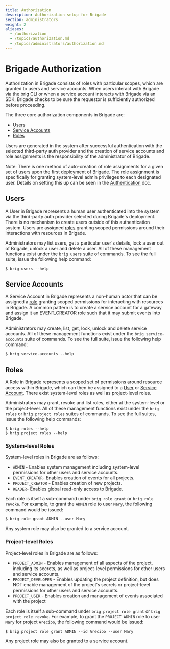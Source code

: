 ```yaml
---
title: Authorization
description: Authorization setup for Brigade
section: administrators
weight: 2
aliases:
  - /authorization
  - /topics/authorization.md
  - /topics/administrators/authorization.md
---
```


# Brigade Authorization

Authorization in Brigade consists of roles with particular scopes, which are
granted to users and service accounts. When users interact with Brigade via
the brig CLI or when a service account interacts with Brigade via an SDK,
Brigade checks to be sure the requestor is sufficiently authorized before
proceeding.

The three core authorization components in Brigade are:

  * [Users](#users)
  * [Service Accounts](#service-accounts)
  * [Roles](#roles)

Users are generated in the system after successful authentication with the
selected third-party auth provider and the creation of service accounts and
role assignments is the responsibility of the administrator of Brigade.

Note: There is one method of auto-creation of role assignments for a given set
of users upon the first deployment of Brigade. The role assignment is
specifically for granting system-level admin privileges to each designated
user. Details on setting this up can be seen in the [Authentication] doc.

[Authentication]: /topics/administrators/authentication

## Users

A User in Brigade represents a human user authenticated into the system via the
third-party auth provider selected during Brigade's deployment. There is no
mechanism to create users outside of this authentication system. Users are
assigned [roles](#roles) granting scoped permissions around their interactions
with resources in Brigade.

Administrators may list users, get a particular user's details, lock a user out
of Brigade, unlock a user and delete a user. All of these management functions
exist under the `brig users` suite of commands. To see the full suite, issue
the following help command:

```console
$ brig users --help
```

## Service Accounts

A Service Account in Brigade represents a non-human actor that can be assigned
a [role](#roles) granting scoped permissions for interacting with resources in
Brigade. A common pattern is to create a service account for a gateway and
assign it an EVENT_CREATOR role such that it may submit events into Brigade.

Administrators may create, list, get, lock, unlock and delete service accounts.
All of these management functions exist under the `brig service-accounts` suite
of commands. To see the full suite, issue the following help command:

```console
$ brig service-accounts --help
```

## Roles

A Role in Brigade represents a scoped set of permissions around resource access
within Brigade, which can then be assigned to a [User](#users) or
[Service Account](#service-accounts). There exist system-level roles as well as
project-level roles.

Administrators may grant, revoke and list roles, either at the system-level or
the project-level. All of these management functions exist under the
`brig roles` or `brig project roles` suites of commands. To see the full
suites, issue the following help commands:

```console
$ brig roles --help
$ brig project roles --help
```

### System-level Roles

System-level roles in Brigade are as follows:

  * `ADMIN` - Enables system management including system-level permissions for
    other users and service accounts.
  * `EVENT_CREATOR`- Enables creation of events for all projects.
  * `PROJECT_CREATOR` - Enables creation of new projects.
  * `READER`- Enables global read-only access to Brigade.

Each role is itself a sub-command under `brig role grant` or
`brig role revoke`. For example, to grant the `ADMIN` role to user `Mary`, the
following command would be issued:

```console
$ brig role grant ADMIN --user Mary
```

Any system role may also be granted to a service account.

### Project-level Roles

Project-level roles in Brigade are as follows:

  * `PROJECT_ADMIN` - Enables management of all aspects of the project,
    including its secrets, as well as project-level permissions for other users
    and service accounts.
  * `PROJECT_DEVELOPER` - Enables updating the project definition, but does NOT
    enable management of the project's secrets or project-level permissions for
    other users and service accounts.
  * `PROJECT_USER` - Enables creation and management of events associated with
    the project

Each role is itself a sub-command under `brig project role grant` or
`brig project role revoke`. For example, to grant the `PROJECT_ADMIN` role to
user `Mary` for project `Arecibo`, the following command would be issued:

```console
$ brig project role grant ADMIN --id Arecibo --user Mary
```

Any project role may also be granted to a service account.
